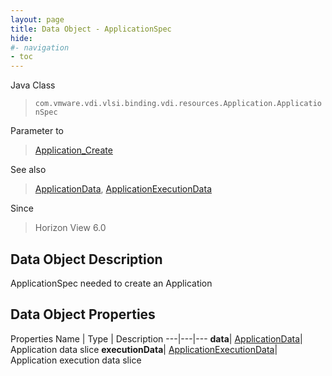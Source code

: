 ```yaml
---
layout: page
title: Data Object - ApplicationSpec
hide:
#- navigation
- toc
---
```






Java Class
> `com.vmware.vdi.vlsi.binding.vdi.resources.Application.ApplicationSpec`

Parameter to
> [Application_Create](vdi.resources.Application.md#create)

See also
> [ApplicationData](vdi.resources.Application.ApplicationData.md), [ApplicationExecutionData](vdi.resources.Application.ApplicationExecutionData.md)

Since
> Horizon View 6.0


## Data Object Description

ApplicationSpec needed to create an Application

## Data Object Properties
Properties
Name |  Type |  Description
---|---|---
**data**| [ApplicationData](vdi.resources.Application.ApplicationData.md)|  Application data slice
**executionData**| [ApplicationExecutionData](vdi.resources.Application.ApplicationExecutionData.md)|  Application execution data slice
 


 
